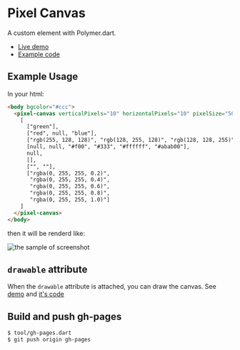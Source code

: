Pixel Canvas
==============

A custom element with Polymer.dart.

* [Live demo](http://kui.github.io/pixel_canvas/)
* [Example code](https://github.com/kui/dots_canvas/tree/master/example/index.html)

Example Usage
--------------

In your html:

```html
<body bgcolor="#ccc">
  <pixel-canvas verticalPixels="10" horizontalPixels="10" pixelSize="50">
    [
      ["green"],
      ["red", null, "blue"],
      ["rgb(255, 128, 128)", "rgb(128, 255, 128)", "rgb(128, 128, 255)"],
      [null, null, "#f00", "#333", "#ffffff", "#abab00"],
      null,
      [],
      ["", ""],
      ["rgba(0, 255, 255, 0.2)",
       "rgba(0, 255, 255, 0.4)",
       "rgba(0, 255, 255, 0.6)",
       "rgba(0, 255, 255, 0.8)",
       "rgba(0, 255, 255, 1.0)"]
    ]
  </pixel-canvas>
</body>
```

then it will be renderd like:

![the sample of screenshot](https://raw.githubusercontent.com/kui/pixel_canvas/master/example/screenshot1.png)

`drawable` attribute
-----------------------

When the `drawable` attribute is attached, you can draw the canvas.
See [demo](http://kui.github.io/pixel_canvas/) and [it's code](https://github.com/kui/dots_canvas/tree/master/example/index.html#L99)

Build and push gh-pages
------------------------

```sh
$ tool/gh-pages.dart
$ git push origin gh-pages
```
